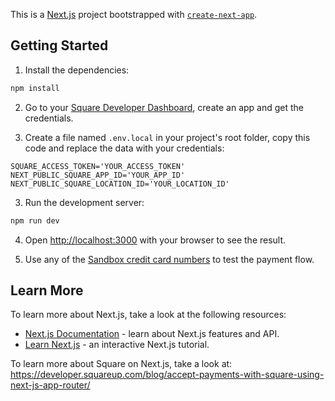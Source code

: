 This is a [Next.js](https://nextjs.org/) project bootstrapped with [`create-next-app`](https://github.com/vercel/next.js/tree/canary/packages/create-next-app).

## Getting Started

1. Install the dependencies:

```bash
npm install
```

2. Go to your [Square Developer Dashboard](https://developer.squareup.com/apps), create an app and get the credentials.

3. Create a file named `.env.local` in your project's root folder, copy this code and replace the data with your credentials:

```
SQUARE_ACCESS_TOKEN='YOUR_ACCESS_TOKEN'
NEXT_PUBLIC_SQUARE_APP_ID='YOUR_APP_ID'
NEXT_PUBLIC_SQUARE_LOCATION_ID='YOUR_LOCATION_ID'
```

3. Run the development server:

```bash
npm run dev
```

4. Open [http://localhost:3000](http://localhost:3000) with your browser to see the result.

5. Use any of the [Sandbox credit card numbers](https://developer.squareup.com/docs/devtools/sandbox/payments#web-and-mobile-client-testing) to test the payment flow.

## Learn More

To learn more about Next.js, take a look at the following resources:

- [Next.js Documentation](https://nextjs.org/docs) - learn about Next.js features and API.
- [Learn Next.js](https://nextjs.org/learn) - an interactive Next.js tutorial.

To learn more about Square on Next.js, take a look at:
https://developer.squareup.com/blog/accept-payments-with-square-using-next-js-app-router/
